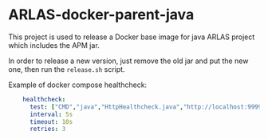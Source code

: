 # ARLAS-docker-parent-java

This project is used to release a Docker base image for java ARLAS project which includes the APM jar.

In order to release a new version, just remove the old jar and put the new one, then run the `release.sh` script.

Example of docker compose healthcheck:
```yaml
    healthcheck:
      test: ["CMD","java","HttpHealthcheck.java","http://localhost:9999/admin/healthcheck"]
      interval: 5s
      timeout: 10s
      retries: 3

```